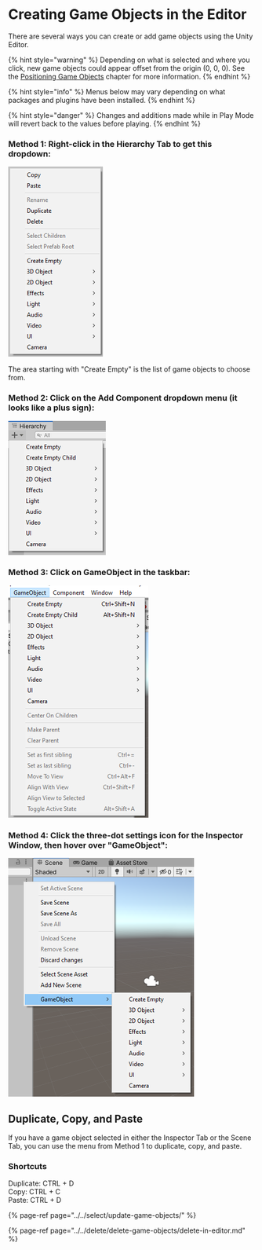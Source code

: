 # Creating Game Objects in the Editor

There are several ways you can create or add game objects using the Unity Editor.

{% hint style="warning" %}
Depending on what is selected and where you click, new game objects could appear offset from the origin \(0, 0, 0\). See the [Positioning Game Objects](../../translate-rotate-and-scale/translate/positioning.md) chapter for more information.
{% endhint %}

{% hint style="info" %}
Menus below may vary depending on what packages and plugins have been installed.
{% endhint %}

{% hint style="danger" %}
Changes and additions made while in Play Mode will revert back to the values before playing.
{% endhint %}

### **Method 1: Right-click in the Hierarchy Tab to get this dropdown:**

![](../../.gitbook/assets/image%20%2857%29.png)

The area starting with "Create Empty" is the list of game objects to choose from.

### **Method 2: Click on the Add Component dropdown menu \(it looks like a plus sign\):**

![](../../.gitbook/assets/image%20%2845%29.png)

### **Method 3: Click on GameObject in the taskbar:**

![](../../.gitbook/assets/image%20%28115%29.png)

### **Method 4: Click the three-dot settings icon for the Inspector Window, then hover over "GameObject":**

![](../../.gitbook/assets/image%20%2823%29.png)

## Duplicate, Copy, and Paste

If you have a game object selected in either the Inspector Tab or the Scene Tab, you can use the menu from Method 1 to duplicate, copy, and paste.

### **Shortcuts**

Duplicate: CTRL + D  
Copy: CTRL + C  
Paste: CTRL + D

{% page-ref page="../../select/update-game-objects/" %}

{% page-ref page="../../delete/delete-game-objects/delete-in-editor.md" %}



